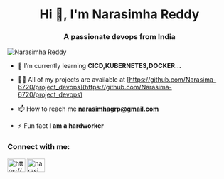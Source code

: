 <h1 align="center">Hi 👋, I'm Narasimha Reddy</h1>
<h3 align="center">A passionate devops from India</h3>

<img src="https://svg-banners.vercel.app/api?type=typeWriter&text1=👋%20Hey%20Welcome%20To%20Narasimha%20Reddy&width=600&height=90" alt="Narasimha Reddy"/>



- 🌱 I’m currently learning **CICD,KUBERNETES,DOCKER...**

- 👨‍💻 All of my projects are available at [https://github.com/Narasima-6720/project_devops](https://github.com/Narasima-6720/project_devops)

- 📫 How to reach me **narasimhagrp@gmail.com**

- ⚡ Fun fact **I am a hardworker**

<h3 align="left">Connect with me:</h3>
<p align="left">
<a href="https://linkedin.com/in/https://www.linkedin.com/in/narasimha-reddy-a33a11283/" target="blank"><img align="center" src="https://raw.githubusercontent.com/rahuldkjain/github-profile-readme-generator/master/src/images/icons/Social/linked-in-alt.svg" alt="https://www.linkedin.com/in/narasimha-reddy-a33a11283/" height="30" width="40" /></a>
<a href="https://www.leetcode.com/narasimhareddy23" target="blank"><img align="center" src="https://raw.githubusercontent.com/rahuldkjain/github-profile-readme-generator/master/src/images/icons/Social/leet-code.svg" alt="narasimhareddy23" height="30" width="40" /></a>
</p>



